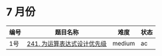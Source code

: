 # 7 月份

**编号**|**题目名称**|**难度**|**状态**
--------|------------|--------|--------
1号|[241. 为运算表达式设计优先级](./第1题%20241.%20为运算表达式设计优先级)|medium|ac
